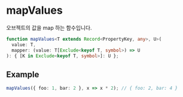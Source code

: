 # mapValues

오브젝트의 값을 map 하는 함수입니다.

```typescript
function mapValues<T extends Record<PropertyKey, any>, U>(
  value: T,
  mapper: (value: T[Exclude<keyof T, symbol>) => U
): { [K in Exclude<keyof T, symbol>]: U };
```

## Example

```typescript
mapValues({ foo: 1, bar: 2 }, x => x * 2); // { foo: 2, bar: 4 }
```
